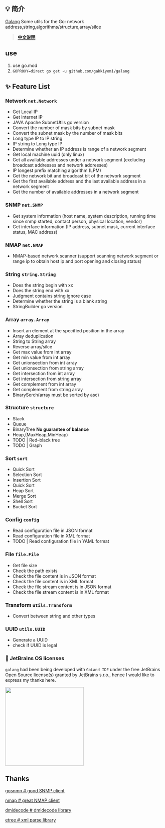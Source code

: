 
## 💡 简介


[Galang](https://github.com/gakkiyomi/galang) Some utils for the Go: network address,string,algorithms/structure,array/silce


> **[中文说明](README.zh-CN.md)**

## use
   1. use go.mod
   2. `GOPROXY=direct go get -u github.com/gakkiyomi/galang`

## ✨ Feature List

### Network `net.Network`

* Get Local IP
* Get Internet IP
* JAVA Apache SubnetUtils go version
* Convert the number of mask bits by subnet mask
* Convert the subnet mask by the number of mask bits
* Long type IP to IP string
* IP string to Long type IP
* Determine whether an IP address is range of a network segment
* Get local machine uuid (only linux)
* Get all available addresses under a network segment (excluding broadcast addresses and network addresses)
* IP longest prefix matching algorithm (LPM)
* Get the network bit and broadcast bit of the network segment
* Get the first available address and the last available address in a network segment
* Get the number of available addresses in a network segment

### SNMP `net.SNMP`

* Get system information (host name, system description, running time since snmp started, contact person, physical location, vendor)
* Get interface information (IP address, subnet mask, current interface status, MAC address)

### NMAP `net.NMAP`

* NMAP-based network scanner (support scanning network segment or range ip to obtain host ip and port opening and closing status)

### String `string.String`

* Does the string begin with xx
* Does the string end with xx
* Judgment contains string ignore case
* Determine whether the string is a blank string
* StringBuilder go version

### Array `array.Array`

* Insert an element at the specified position in the array
* Array deduplication
* String to String array
* Reverse array/silce
* Get max value from int array
* Get min value from int array
* Get unionsection from int array
* Get unionsection from string array
* Get intersection from int array
* Get intersection from string array
* Get complement from int array
* Get complement from string array
* BinarySerch(array must be sorted by asc)

### Structure `structure`

* Stack
* Queue
* BinaryTree **No guarantee of balance**
* Heap,(MaxHeap,MinHeap)
* TODO | Red–black tree
* TODO | Graph

### Sort `sort`
* Quick Sort
* Selection Sort
* Insertion Sort
* Quick Sort
* Heap Sort
* Merge Sort
* Shell Sort
* Bucket Sort

### Config `config`

* Read configuration file in JSON format
* Read configuration file in XML format
* TODO | Read configuration file in YAML format

### File `file.File`

* Get file size
* Check the path exists
* Check the file content is in JSON format
* Check the file content is in XML format
* Check the file stream content is in JSON format
* Check the file stream content is in XML format

### Transform `utils.Transform`

* Convert between string and other types

### UUID `utils.UUID`
* Generate a UUID
* check if UUID is legal

### 🔑 JetBrains OS licenses
`galang` had been being developed with `GoLand IDE` under the free JetBrains Open Source license(s) granted by JetBrains s.r.o., hence I would like to express my thanks here.

<a href="https://www.jetbrains.com/?from=galang" target="_blank"><img src="https://b3logfile.com/file/2021/05/jetbrains-variant-2-42d96aa4.png" width="250" align="middle"/></a>



## Thanks
[gosnmp # good SNMP client](https://github.com/alouca/gosnmp)

[nmap # great NMAP client](https://github.com/Ullaakut/nmap)

[dmidecode # dmidecode library](https://github.com/dselans/dmidecode)

[etree # xml parse library](https://github.com/beevik/etree)
